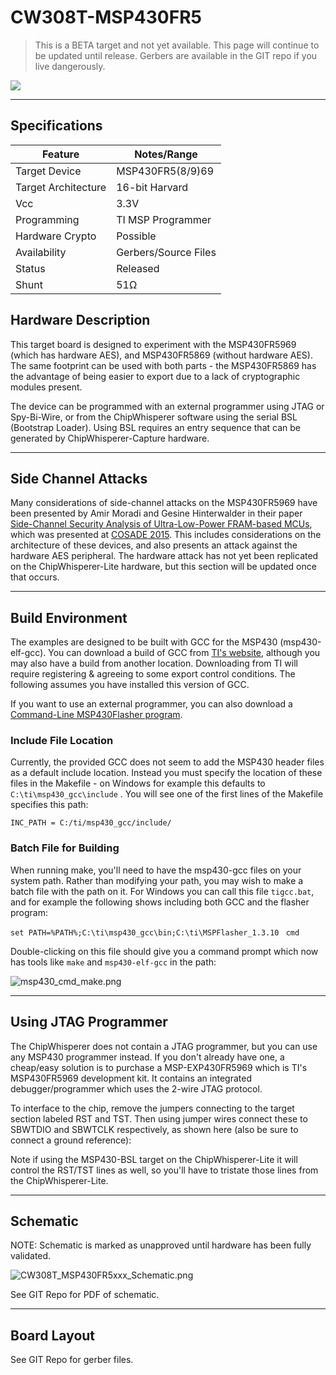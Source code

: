 # CW308T-MSP430FR5

>This is a BETA target and not yet available. This page will continue to be updated until release. Gerbers are available in the GIT repo if you live dangerously.

![](Images/Msp430fr5xxx_target.jpg)

---

## Specifications

| Feature | Notes/Range |
|---------|----------|
| Target Device | MSP430FR5(8/9)69 |
| Target Architecture | 16-bit Harvard |
| Vcc | 3.3V |
| Programming | TI MSP Programmer |
| Hardware Crypto | Possible |
| Availability | Gerbers/Source Files |
| Status | Released |
| Shunt | 51Ω |

## Hardware Description

This target board is designed to experiment with the MSP430FR5969 (which
has hardware AES), and MSP430FR5869 (without hardware AES). The same
footprint can be used with both parts - the MSP430FR5869 has the
advantage of being easier to export due to a lack of cryptographic
modules present.

The device can be programmed with an external programmer using JTAG or
Spy-Bi-Wire, or from the ChipWhisperer software using the serial BSL
(Bootstrap Loader). Using BSL requires an entry sequence that can be
generated by ChipWhisperer-Capture hardware.

---

## Side Channel Attacks

Many considerations of side-channel attacks on the MSP430FR5969 have
been presented by Amir Moradi and Gesine Hinterwalder in their paper
[Side-Channel Security Analysis of Ultra-Low-Power FRAM-based
MCUs](https://eprint.iacr.org/2015/199.pdf), which was presented at
[COSADE 2015](http://link.springer.com/chapter/10.1007%2F978-3-319-21476-4_16).
This includes considerations on the architecture of these devices, and
also presents an attack against the hardware AES peripheral. The
hardware attack has not yet been replicated on the ChipWhisperer-Lite
hardware, but this section will be updated once that occurs.

---

## Build Environment

The examples are designed to be built with GCC for the MSP430
(msp430-elf-gcc). You can download a build of GCC from [TI's
website](http://www.ti.com/tool/msp430-gcc-opensource), although you may
also have a build from another location. Downloading from TI will
require registering & agreeing to some export control conditions. The
following assumes you have installed this version of GCC.

If you want to use an external programmer, you can also download a
[Command-Line MSP430Flasher
program](http://www.ti.com/tool/msp430-flasher).

### **Include File Location**

Currently, the provided GCC does not seem to add the MSP430 header files
as a default include location. Instead you must specify the location of
these files in the Makefile - on Windows for example this defaults to
`C:\ti\msp430_gcc\include` . You will see one of the first lines of the
Makefile specifies this path:

`INC_PATH = C:/ti/msp430_gcc/include/`

### **Batch File for Building**

When running make, you'll need to have the msp430-gcc files on your
system path. Rather than modifying your path, you may wish to make a
batch file with the path on it. For Windows you can call this file
`tigcc.bat`, and for example the following shows including both GCC and
the flasher program:

`set PATH=%PATH%;C:\ti\msp430_gcc\bin;C:\ti\MSPFlasher_1.3.10`
` cmd`

Double-clicking on this file should give you a command prompt which now
has tools like `make` and `msp430-elf-gcc` in the path:

![msp430\_cmd\_make.png](Images/Msp430_cmd_make.png "msp430_cmd_make.png")

---

## Using JTAG Programmer

The ChipWhisperer does not contain a JTAG programmer, but you can use
any MSP430 programmer instead. If you don't already have one, a
cheap/easy solution is to purchase a MSP-EXP430FR5969 which is TI's
MSP430FR5969 development kit. It contains an integrated
debugger/programmer which uses the 2-wire JTAG protocol.

To interface to the chip, remove the jumpers connecting to the target
section labeled RST and TST. Then using jumper wires connect these to
SBWTDIO and SBWTCLK respectively, as shown here (also be sure to connect
a ground reference):

Note if using the MSP430-BSL target on the ChipWhisperer-Lite it will
control the RST/TST lines as well, so you'll have to tristate those
lines from the ChipWhisperer-Lite.

---

## Schematic

NOTE: Schematic is marked as unapproved until hardware has been fully
validated.

![CW308T\_MSP430FR5xxx\_Schematic.png](Images/CW308T_MSP430FR5xxx_Schematic.png
"CW308T_MSP430FR5xxx_Schematic.png")

See GIT Repo for PDF of schematic.

---

## Board Layout

See GIT Repo for gerber files.
